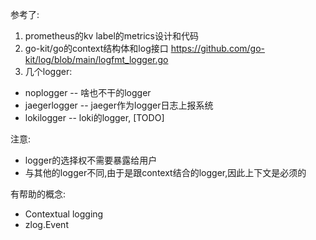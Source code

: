 参考了:
1. prometheus的kv label的metrics设计和代码
2. go-kit/go的context结构体和log接口 https://github.com/go-kit/log/blob/main/logfmt_logger.go
3. 几个logger: 
* noplogger -- 啥也不干的logger
* jaegerlogger -- jaeger作为logger日志上报系统
* lokilogger -- loki的logger, [TODO]

注意:
* logger的选择权不需要暴露给用户
* 与其他的logger不同,由于是跟context结合的logger,因此上下文是必须的

有帮助的概念:
* Contextual logging
* zlog.Event

